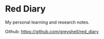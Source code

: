 # Red Diary
My personal learning and research notes.

Github: https://github.com/greyshell/red_diary
